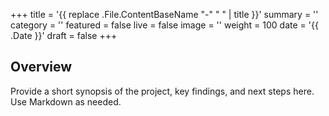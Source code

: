 +++
title = '{{ replace .File.ContentBaseName "-" " " | title }}'
summary = ''
category = ''
featured = false
live = false
image = ''
weight = 100
date = '{{ .Date }}'
draft = false
+++

## Overview

Provide a short synopsis of the project, key findings, and next steps here. Use Markdown as needed.

